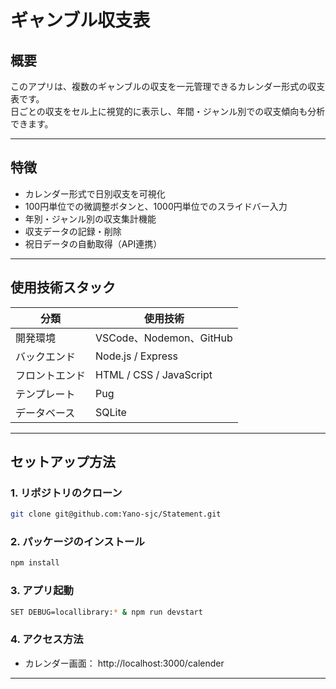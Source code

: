# ギャンブル収支表

## 概要

このアプリは、複数のギャンブルの収支を一元管理できるカレンダー形式の収支表です。  
日ごとの収支をセル上に視覚的に表示し、年間・ジャンル別での収支傾向も分析できます。  

---

## 特徴

-  カレンダー形式で日別収支を可視化
-  100円単位での微調整ボタンと、1000円単位でのスライドバー入力
-  年別・ジャンル別の収支集計機能
-  収支データの記録・削除
-  祝日データの自動取得（API連携）

---

## 使用技術スタック

| 分類 | 使用技術 |
|------|----------|
| 開発環境 | VSCode、Nodemon、GitHub |
| バックエンド | Node.js / Express |
| フロントエンド | HTML / CSS / JavaScript |
| テンプレート | Pug |
| データベース | SQLite |


---

## セットアップ方法

### 1. リポジトリのクローン

```bash
git clone git@github.com:Yano-sjc/Statement.git

```
### 2. パッケージのインストール

```bash
npm install
```

### 3. アプリ起動

```bash
SET DEBUG=locallibrary:* & npm run devstart
```

### 4. アクセス方法

- カレンダー画面： http://localhost:3000/calender

---
